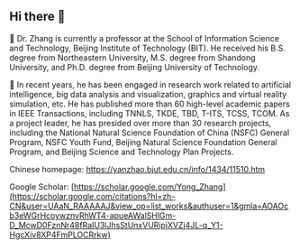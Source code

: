 ## Hi there 👋  

🔭 Dr. Zhang is currently a professor at the School of Information Science and Technology, Beijing Institute of Technology (BIT). He received his B.S. degree from Northeastern University, M.S. degree from Shandong University, and Ph.D. degree from Beijing University of Technology. 

🌱 In recent years, he has been engaged in research work related to artificial intelligence, big data analysis and visualization, graphics and virtual reality simulation, etc. He has published more than 60 high-level academic papers in IEEE Transactions, including TNNLS, TKDE, TBD, T-ITS, TCSS, TCOM. As a project leader, he has presided over more than 30 research projects, including the National Natural Science Foundation of China (NSFC) General Program, NSFC Youth Fund, Beijing Natural Science Foundation General Program, and Beijing Science and Technology Plan Projects.

Chinese homepage: https://yanzhao.bjut.edu.cn/info/1434/11510.htm

Google Scholar: [https://scholar.google.com/Yong_Zhang](https://scholar.google.com/citations?hl=zh-CN&user=UAaN_RAAAAAJ&view_op=list_works&authuser=1&gmla=AOAOcb3eWGrHcoywznvRhWT4-apueAWalSHlGm-D_McwD0FznNr48fRaIU3lJhsStUnxVURipjXVZj4JL-q_Y1-HgcXiv8XP4FmPLOCRrkw)

